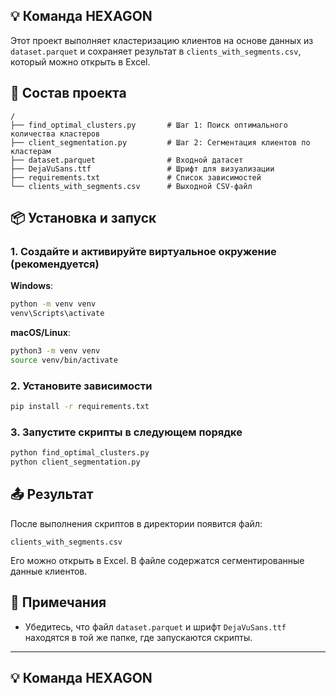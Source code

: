 ## 💡 Команда HEXAGON

Этот проект выполняет кластеризацию клиентов на основе данных из `dataset.parquet` и сохраняет результат в `clients_with_segments.csv`, который можно открыть в Excel.

## 📁 Состав проекта

```
/
├── find_optimal_clusters.py       # Шаг 1: Поиск оптимального количества кластеров
├── client_segmentation.py         # Шаг 2: Сегментация клиентов по кластерам
├── dataset.parquet                # Входной датасет
├── DejaVuSans.ttf                 # Шрифт для визуализации
├── requirements.txt               # Список зависимостей
└── clients_with_segments.csv      # Выходной CSV-файл
```

## 📦 Установка и запуск

### 1. Создайте и активируйте виртуальное окружение (рекомендуется)

**Windows**:
```bash
python -m venv venv
venv\Scripts\activate
```

**macOS/Linux**:
```bash
python3 -m venv venv
source venv/bin/activate
```

### 2. Установите зависимости

```bash
pip install -r requirements.txt
```

### 3. Запустите скрипты в следующем порядке

```bash
python find_optimal_clusters.py
python client_segmentation.py
```

## 📤 Результат

После выполнения скриптов в директории появится файл:

```
clients_with_segments.csv
```

Его можно открыть в Excel. В файле содержатся сегментированные данные клиентов.

## 📌 Примечания

- Убедитесь, что файл `dataset.parquet` и шрифт `DejaVuSans.ttf` находятся в той же папке, где запускаются скрипты.
---

## 💡 Команда HEXAGON